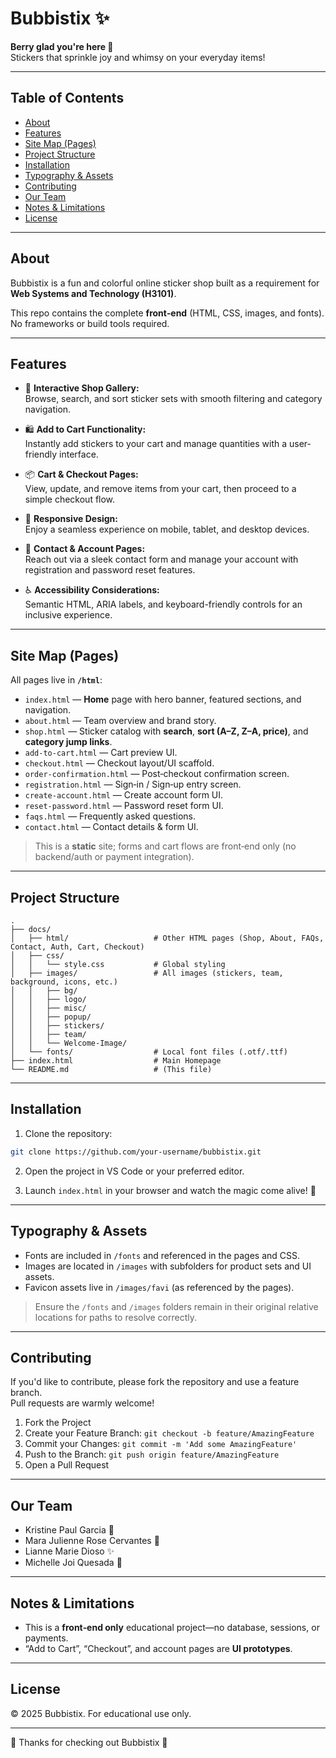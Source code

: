 # Bubbistix ✨
**Berry glad you're here 🍓**  
Stickers that sprinkle joy and whimsy on your everyday items!

---

## Table of Contents
- [About](#about)  
- [Features](#features)  
- [Site Map (Pages)](#site-map-pages)  
- [Project Structure](#project-structure)  
- [Installation](#installation)  
- [Typography & Assets](#typography--assets)  
- [Contributing](#contributing)  
- [Our Team](#our-team)  
- [Notes & Limitations](#notes--limitations)  
- [License](#license)  

---

## About
Bubbistix is a fun and colorful online sticker shop built as a requirement for **Web Systems and Technology (H3101)**.

This repo contains the complete **front‑end** (HTML, CSS, images, and fonts). No frameworks or build tools required.

---

## Features

- 🛒 **Interactive Shop Gallery:**  
  Browse, search, and sort sticker sets with smooth filtering and category navigation.

- 🛍️ **Add to Cart Functionality:**  
  Instantly add stickers to your cart and manage quantities with a user-friendly interface.

- 📦 **Cart & Checkout Pages:**  
  View, update, and remove items from your cart, then proceed to a simple checkout flow.

- 🌈 **Responsive Design:**  
  Enjoy a seamless experience on mobile, tablet, and desktop devices.

- 📝 **Contact & Account Pages:**  
  Reach out via a sleek contact form and manage your account with registration and password reset features.

- ♿ **Accessibility Considerations:**  
  Semantic HTML, ARIA labels, and keyboard-friendly controls for an inclusive experience.

---

## Site Map (Pages)
All pages live in **`/html`**:

- `index.html` — **Home** page with hero banner, featured sections, and navigation.
- `about.html` — Team overview and brand story.
- `shop.html` — Sticker catalog with **search**, **sort (A–Z, Z–A, price)**, and **category jump links**.
- `add-to-cart.html` — Cart preview UI.
- `checkout.html` — Checkout layout/UI scaffold.
- `order-confirmation.html` — Post‑checkout confirmation screen.
- `registration.html` — Sign‑in / Sign‑up entry screen.
- `create-account.html` — Create account form UI.
- `reset-password.html` — Password reset form UI.
- `faqs.html` — Frequently asked questions.
- `contact.html` — Contact details & form UI.

> This is a **static** site; forms and cart flows are front‑end only (no backend/auth or payment integration).

---

## Project Structure
```
.
├── docs/
│   ├── html/                   # Other HTML pages (Shop, About, FAQs, Contact, Auth, Cart, Checkout)
│   ├── css/
│   │   └── style.css           # Global styling
│   ├── images/                 # All images (stickers, team, background, icons, etc.)
│   │   ├── bg/
│   │   ├── logo/
│   │   ├── misc/
│   │   ├── popup/
│   │   ├── stickers/
│   │   ├── team/
│   │   └── Welcome-Image/
│   └── fonts/                  # Local font files (.otf/.ttf)
├── index.html                  # Main Homepage
└── README.md                   # (This file)
```

---

## Installation

1. Clone the repository:

```bash
git clone https://github.com/your-username/bubbistix.git
```

2. Open the project in VS Code or your preferred editor.

3. Launch `index.html` in your browser and watch the magic come alive! 🌟

---

## Typography & Assets
- Fonts are included in `/fonts` and referenced in the pages and CSS.
- Images are located in `/images` with subfolders for product sets and UI assets.
- Favicon assets live in `/images/favi` (as referenced by the pages).

> Ensure the `/fonts` and `/images` folders remain in their original relative locations for paths to resolve correctly.

---

## Contributing

If you'd like to contribute, please fork the repository and use a feature branch.  
Pull requests are warmly welcome!

1. Fork the Project
2. Create your Feature Branch: `git checkout -b feature/AmazingFeature`
3. Commit your Changes: `git commit -m 'Add some AmazingFeature'`
4. Push to the Branch: `git push origin feature/AmazingFeature`
5. Open a Pull Request

---

## Our Team
- Kristine Paul Garcia 🌙  
- Mara Julienne Rose Cervantes 🌟  
- Lianne Marie Dioso ✨  
- Michelle Joi Quesada 💫  

---

## Notes & Limitations
- This is a **front‑end only** educational project—no database, sessions, or payments.
- “Add to Cart”, “Checkout”, and account pages are **UI prototypes**.

---

## License
© 2025 Bubbistix. For educational use only.

---

🍓 Thanks for checking out Bubbistix 🍓 

